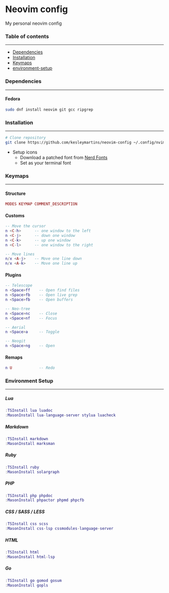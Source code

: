 # Neovim config 
My personal neovim config

### Table of contents
---
- [Dependencies](#dependencies)
- [Installation](#installation)
- [Keymaps](#keymaps)
- [environment-setup](#environment-setup)



### Dependencies 
---

#### Fedora
```bash
sudo dnf install neovim git gcc ripgrep

```



### Installation 
---
```bash
# Clone repository
git clone https://github.com/kesleymartins/neovim-config ~/.config/nvim 
```

- Setup icons
  - Download a patched font from [Nerd Fonts](https://github.com/ryanoasis/nerd-fonts/releases)
  - Set as your terminal font



### Keymaps
---

#### Structure
```lua
MODES KEYMAP COMMENT_DESCRIPTION
```

#### Customs
```lua
-- Move the cursor 
n <C-h>      -- one window to the left
n <C-j>      -- down one window 
n <C-k>      -- up one window
n <C-l>      -- one window to the right

-- Move lines
n/x <A-j>    -- Move one line down
n/x <A-k>    -- Move one line up
```

#### Plugins
```lua
-- Telescope
n <Space>ff    -- Open find files
n <Space>fb    -- Open live grep
n <Space>fb    -- Open buffers

-- Neo-tree 
n <Space>nc    -- Close
n <Space>nf    -- Focus

-- Aerial
n <Space>a     -- Toggle

-- Neogit
n <Space>ng    -- Open
```

#### Remaps
```lua
n U            -- Redo
```


### Environment Setup
---

##### Lua
```lua
:TSInstall lua luadoc
:MasonInstall lua-language-server stylua luacheck
```

##### Markdown
```lua
:TSInstall markdown 
:MasonInstall marksman
```

##### Ruby
```lua
:TSInstall ruby
:MasonInstall solargraph
```

##### PHP
```lua
:TSInstall php phpdoc
:MasonInstall phpactor phpmd phpcfb
```

##### CSS / SASS / LESS
```lua
:TSInstall css scss
:MasonInstall css-lsp cssmodules-language-server 
```

##### HTML
```lua
:TSInstall html
:MasonInstall html-lsp
```

##### Go
```lua
:TSInstall go gomod gosum
:MasonInstall gopls 
```
